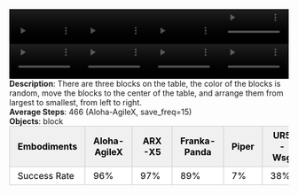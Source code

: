 <!DOCTYPE html>
<html lang="en">
<body>
    <div style="display: flex;">
        <video src="./task_video_clean/blocks_ranking_size/aloha-agilex_head.mp4" controls loop muted autoplay style="width: 25%;"></video>
        <video src="./task_video_clean/blocks_ranking_size/franka-panda_head.mp4" controls loop muted autoplay style="width: 25%;"></video>
        <video src="./task_video_clean/blocks_ranking_size/ARX-X5_head.mp4" controls loop muted autoplay style="width: 25%;"></video>
        <video src="./task_video_clean/blocks_ranking_size/ur5-wsg_head.mp4" controls loop muted autoplay style="width: 25%;"></video>
    </div>
    <div style="display: flex;">
        <video src="./task_video_clean/blocks_ranking_size/aloha-agilex_world.mp4" controls loop muted autoplay style="width: 25%;"></video>
        <video src="./task_video_clean/blocks_ranking_size/franka-panda_world.mp4" controls loop muted autoplay style="width: 25%;"></video>
        <video src="./task_video_clean/blocks_ranking_size/ARX-X5_world.mp4" controls loop muted autoplay style="width: 25%;"></video>
        <video src="./task_video_clean/blocks_ranking_size/ur5-wsg_world.mp4" controls loop muted autoplay style="width: 25%;"></video>
    </div>
    <b>Description</b>: There are three blocks on the table, the color of the blocks is random, move the blocks to the center of the table, and arrange them from largest to smallest, from left to right.<br>
    <b>Average Steps</b>: 466 (Aloha-AgileX, save_freq=15)<br>
    <b>Objects</b>: block<br>
    <table style="margin:0 auto;border-collapse:collapse;width:auto;min-width:180px;background-color:white;">
        <thead>
            <tr style="background:#f0f0f0;">
                <th style="border:1px solid #ccc;padding:6px 14px;color:black;">Embodiments</th>
                <th style="border:1px solid #ccc;padding:6px 14px;color:black;">Aloha-AgileX</th>
                <th style="border:1px solid #ccc;padding:6px 14px;color:black;">ARX-X5</th>
                <th style="border:1px solid #ccc;padding:6px 14px;color:black;">Franka-Panda</th>
                <th style="border:1px solid #ccc;padding:6px 14px;color:black;">Piper</th>
                <th style="border:1px solid #ccc;padding:6px 14px;color:black;">UR5-Wsg</th>
            </tr>
        </thead>
        <tbody>
            <tr style="background:white;">
                <td style="border:1px solid #ccc;padding:6px 14px;color:black;">Success Rate</td>
                <td style="border:1px solid #ccc;padding:6px 14px;color:black;">96%</td>
                <td style="border:1px solid #ccc;padding:6px 14px;color:black;">97%</td>
                <td style="border:1px solid #ccc;padding:6px 14px;color:black;">89%</td>
                <td style="border:1px solid #ccc;padding:6px 14px;color:black;">7%</td>
                <td style="border:1px solid #ccc;padding:6px 14px;color:black;">38%</td>
            </tr>
        </tbody>
    </table>
</body>
</html>
